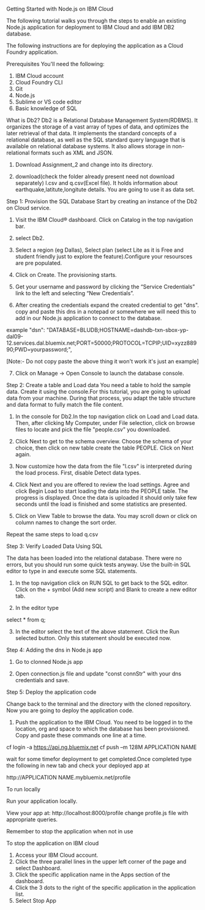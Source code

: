 Getting Started with Node.js on IBM Cloud

The following tutorial walks you through the steps to enable an existing Node.js application for deployment to IBM Cloud and add IBM DB2 database.

The following instructions are for deploying the application as a Cloud Foundry application.

Prerequisites
You'll need the following:

1) IBM Cloud account
2) Cloud Foundry CLI
3) Git
4) Node.js
5) Sublime or VS code editor
6) Basic knowledge of SQL

What is Db2?
Db2 is a Relational Database Management System(RDBMS). It organizes the storage of a vast array of types of data, and optimizes the later retrieval of that data. It implements the standard concepts of a relational database, as well as the SQL standard query language that is available on relational database systems. It also allows storage in non-relational formats such as XML and JSON.

1) Download Assignment_2 and change into its directory.

2) download(check the folder already present need not download separately) l.csv and q.csv(Excel file). It holds information about earthquake,latitute,longitute details. You are going to use it as data set.

Step 1: Provision the SQL Database
Start by creating an instance of the Db2 on Cloud service.

1) Visit the IBM Cloud® dashboard. Click on Catalog in the top navigation bar.

2) select Db2.

3) Select a region (eg Dallas), Select plan (select Lite as it is Free and student friendly just to explore the feature).Configure your resoursces are pre populated.

4) Click on Create. The provisioning starts.

5) Get your username and password by clicking the “Service Credentials” link to the left and selecting “New Credentials”.

6) After creating the credentials expand the created credential to get "dns". copy and paste this dns in a notepad or somewhere we will need this to add in our Node.js application to connect to the database.

example
"dsn": "DATABASE=BLUDB;HOSTNAME=dashdb-txn-sbox-yp-dal09-12.services.dal.bluemix.net;PORT=50000;PROTOCOL=TCPIP;UID=xyzz88990;PWD=yourpassword;",

[Note:- Do not copy paste the above thing it won't work it's just an example]

7) Click on Manage -> Open Console to launch the database console.

Step 2: Create a table and Load data
You need a table to hold the sample data. Create it using the console.For this tutorial, you are going to upload data from your machine. During that process, you adapt the table structure and data format to fully match the file content.

1) In the console for Db2.In the top navigation click on Load and Load data. Then, after clicking My Computer, under File selection, click on browse files to locate and pick the file "people.csv" you downloaded.

2) Click Next to get to the schema overview. Choose the schema of your choice, then click on new table create the table PEOPLE. Click on Next again.

3) Now customize how the data from the file "l.csv" is interpreted during the load process. First, disable Detect data types.

4) Click Next and you are offered to review the load settings. Agree and click Begin Load to start loading the data into the PEOPLE table. The progress is displayed. Once the data is uploaded it should only take few seconds until the load is finished and some statistics are presented.

5) Click on View Table to browse the data. You may scroll down or click on column names to change the sort order.

Repeat the same steps to load q.csv

Step 3: Verify Loaded Data Using SQL

The data has been loaded into the relational database. There were no errors, but you should run some quick tests anyway. Use the built-in SQL editor to type in and execute some SQL statements.

1) In the top navigation click on RUN SQL to get back to the SQL editor. Click on the + symbol (Add new script) and Blank to create a new editor tab.

2) In the editor type

select * from q;

3) In the editor select the text of the above statement. Click the Run selected button. Only this statement should be executed now.

Step 4: Adding the dns in Node.js app

1) Go to clonned Node.js app

2) Open connection.js file and update "const connStr" with your dns credentials and save.

Step 5: Deploy the application code

Change back to the terminal and the directory with the cloned repository. Now you are going to deploy the application code.

1) Push the application to the IBM Cloud. You need to be logged in to the location, org and space to which the database has been provisioned. Copy and paste these commands one line at a time.

cf login -a https://api.ng.bluemix.net
cf push –m 128M APPLICATION NAME

wait for some timefor deployment to get completed.Once completed type the following in new tab and check your deployed app at 

http://APPLICATION NAME.mybluemix.net/profile

To run locally

Run your application locally.

View your app at: http://localhost:8000/profile
change profile.js file with appropriate queries.

Remember to stop the application when not in use

To stop the application on IBM cloud

1) Access your IBM Cloud account.
2) Click the three parallel lines in the upper left corner of the page and select Dashboard.
3) Click the specific application name in the Apps section of the dashboard.
4) Click the 3 dots to the right of the specific application in the application list.
5) Select Stop App
